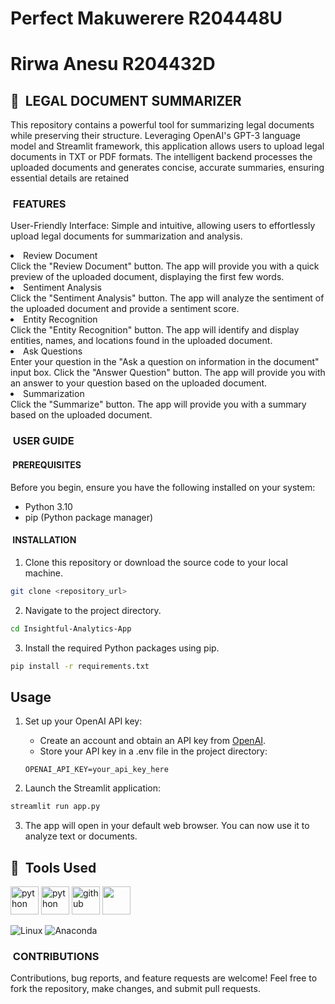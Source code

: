 # Perfect Makuwerere R204448U
# Rirwa Anesu R204432D

<h2> 🚀 &nbsp;LEGAL DOCUMENT SUMMARIZER</h2>

This repository contains a powerful tool for summarizing legal documents while preserving their structure.
Leveraging OpenAI's GPT-3 language model and Streamlit framework, this application allows users to upload legal documents in TXT or PDF formats. 
The intelligent backend processes the uploaded documents and generates concise, accurate summaries, ensuring essential details are retained


<h3> &nbsp;FEATURES</h3>

User-Friendly Interface: Simple and intuitive, allowing users to effortlessly upload legal documents for summarization and analysis.
<li>Review Document</li> 
    Click the "Review Document" button.
    The app will provide you with a quick preview of the uploaded document, displaying the first few words.

<li>Sentiment Analysis</li>
    Click the "Sentiment Analysis" button.
    The app will analyze the sentiment of the uploaded document and provide a sentiment score.

<li>Entity Recognition</li>
    Click the "Entity Recognition" button.
    The app will identify and display entities, names, and locations found in the uploaded document.

<li>Ask Questions</li>
    Enter your question in the "Ask a question on information in the document" input box.
    Click the "Answer Question" button.
    The app will provide you with an answer to your question based on the uploaded document.

<li>Summarization</li>
    Click the "Summarize" button.
    The app will provide you with a summary based on the uploaded document.

<h3>&nbsp;USER GUIDE</h3>

<h4>&nbsp;PREREQUISITES</h4>

Before you begin, ensure you have the following installed on your system:

- Python 3.10
- pip (Python package manager)

<h4>&nbsp;INSTALLATION</h4>

1. Clone this repository or download the source code to your local machine.

```bash
git clone <repository_url>
```

2. Navigate to the project directory.

```bash
cd Insightful-Analytics-App
```

3. Install the required Python packages using pip.

```bash
pip install -r requirements.txt
```
## Usage

1. Set up your OpenAI API key:

   - Create an account and obtain an API key from [OpenAI](https://beta.openai.com/signup/).
   - Store your API key in a .env file in the project directory:

   ```plaintext
   OPENAI_API_KEY=your_api_key_here
   ```

2. Launch the Streamlit application:

```bash
streamlit run app.py
```

3. The app will open in your default web browser. You can now use it to analyze text or documents.


<h2> 🚀 &nbsp;Tools Used</h2>
<p align="left">
<img src="https://cdn.jsdelivr.net/gh/devicons/devicon/icons/python/python-original-wordmark.svg" alt="python" width="45" height="45"/>
<img src="https://cdn.jsdelivr.net/gh/devicons/devicon/icons/pycharm/pycharm-original.svg" alt="python" width="45" height="45"/>
<img src="https://cdn.jsdelivr.net/gh/devicons/devicon/icons/github/github-original-wordmark.svg" alt="github" width="45" height="45"/>
 <img src="https://cdn.jsdelivr.net/gh/devicons/devicon/icons/jupyter/jupyter-original.svg"width="45" height="45" />
          </p>
          
![Linux](https://img.shields.io/badge/Linux-FCC624?style=for-the-badge&logo=linux&logoColor=black)
![Anaconda](https://img.shields.io/badge/Anaconda-%2344A833.svg?style=for-the-badge&logo=anaconda&logoColor=white)


<h3>&nbsp;CONTRIBUTIONS</h3>

Contributions, bug reports, and feature requests are welcome!
Feel free to fork the repository, make changes, and submit pull requests.


